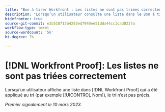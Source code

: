 ```yaml
---
title: "Bon à tirer Workfront : Les listes ne sont pas triées correctement"
description: "Lorsqu’un utilisateur consulte une liste dans le Bon à tirer Workfront pour laquelle un tri est appliqué (comme le nom), le tri n’est pas exact."
hidefromtoc: true
source-git-commit: e2b518715b4283ed7940ee51dda44cc1cad0227a
workflow-type: tm+mt
source-wordcount: '56'
ht-degree: 7%

---
```



# [!DNL Workfront Proof]: Les listes ne sont pas triées correctement

Lorsqu’un utilisateur affiche une liste dans [!DNL Workfront Proof] qui a été appliqué au tri (par exemple [!UICONTROL Nom]), le tri n’est pas précis.

_Premier signalement le 10 mars 2023._

